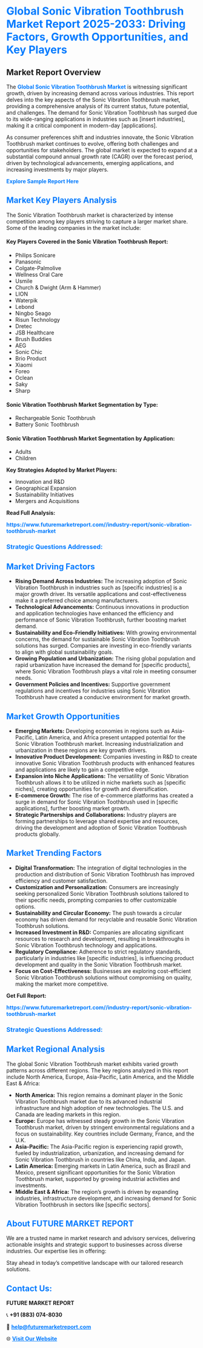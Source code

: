 <h1 style="color: #007BFF;">Global Sonic Vibration Toothbrush Market Report 2025-2033: Driving Factors, Growth Opportunities, and Key Players</h1>

<section id="overview">
<h2>Market Report Overview</h2>
<p>The <a href="https://www.futuremarketreport.com//industry-report/sonic-vibration-toothbrush-market" style="color: #007BFF; text-decoration: none;"><strong>Global Sonic Vibration Toothbrush Market</strong></a> is witnessing significant growth, driven by increasing demand across various industries. This report delves into the key aspects of the Sonic Vibration Toothbrush market, providing a comprehensive analysis of its current status, future potential, and challenges. The demand for Sonic Vibration Toothbrush has surged due to its wide-ranging applications in industries such as [insert industries], making it a critical component in modern-day [applications].</p>
<p>As consumer preferences shift and industries innovate, the Sonic Vibration Toothbrush market continues to evolve, offering both challenges and opportunities for stakeholders. The global market is expected to expand at a substantial compound annual growth rate (CAGR) over the forecast period, driven by technological advancements, emerging applications, and increasing investments by major players.</p>
</section>

<section id="overview">
<p><a href="https://www.futuremarketreport.com//request-sample/reportId=50210" style="color: #007BFF; text-decoration: none;"><strong>Explore Sample Report Here</strong></a></p>
</section>

<section id="key-players">
<h2 style="color: #007BFF;">Market Key Players Analysis</h2>
<p>The Sonic Vibration Toothbrush market is characterized by intense competition among key players striving to capture a larger market share. Some of the leading companies in the market include:</p>
<h4>Key Players Covered in the Sonic Vibration Toothbrush Report:</h4>
<ul><li>Philips Sonicare</li><li>Panasonic</li><li>Colgate-Palmolive</li><li>Wellness Oral Care</li><li>Usmile</li><li>Church &amp; Dwight (Arm &amp; Hammer)</li><li>LION</li><li>Waterpik</li><li>Lebond</li><li>Ningbo Seago</li><li>Risun Technology</li><li>Dretec</li><li>JSB Healthcare</li><li>Brush Buddies</li><li>AEG</li><li>Sonic Chic</li><li>Brio Product</li><li>Xiaomi</li><li>Foreo</li><li>Oclean</li><li>Saky</li><li>Sharp</li></ul>
<h4>Sonic Vibration Toothbrush Market Segmentation by Type:</h4>
<ul><li>Rechargeable Sonic Toothbrush</li><li>Battery Sonic Toothbrush</li></ul>

<h4>Sonic Vibration Toothbrush Market Segmentation by Application:</h4>
<ul><li>Adults</li><li>Children</li></ul>
<p><strong>Key Strategies Adopted by Market Players:</strong></p>
<ul>
<li>Innovation and R&D</li>
<li>Geographical Expansion</li>
<li>Sustainability Initiatives</li>
<li>Mergers and Acquisitions</li>
</ul>
</section>

<section>
<p><strong>Read Full Analysis: </strong></p><a href="https://www.futuremarketreport.com//industry-report/sonic-vibration-toothbrush-market" style="color: #007BFF; text-decoration: none;"><strong>https://www.futuremarketreport.com//industry-report/sonic-vibration-toothbrush-market</strong></a>
<h3 style="color: #007BFF;">Strategic Questions Addressed:</h3>
</section>

<section id="driving-factors">
<h2 style="color: #007BFF;">Market Driving Factors</h2>
<ul>
<li><strong>Rising Demand Across Industries:</strong> The increasing adoption of Sonic Vibration Toothbrush in industries such as [specific industries] is a major growth driver. Its versatile applications and cost-effectiveness make it a preferred choice among manufacturers.</li>
<li><strong>Technological Advancements:</strong> Continuous innovations in production and application technologies have enhanced the efficiency and performance of Sonic Vibration Toothbrush, further boosting market demand.</li>
<li><strong>Sustainability and Eco-Friendly Initiatives:</strong> With growing environmental concerns, the demand for sustainable Sonic Vibration Toothbrush solutions has surged. Companies are investing in eco-friendly variants to align with global sustainability goals.</li>
<li><strong>Growing Population and Urbanization:</strong> The rising global population and rapid urbanization have increased the demand for [specific products], where Sonic Vibration Toothbrush plays a vital role in meeting consumer needs.</li>
<li><strong>Government Policies and Incentives:</strong> Supportive government regulations and incentives for industries using Sonic Vibration Toothbrush have created a conducive environment for market growth.</li>
</ul>
</section>

<section id="growth-opportunities">
<h2 style="color: #007BFF;">Market Growth Opportunities</h2>
<ul>
<li><strong>Emerging Markets:</strong> Developing economies in regions such as Asia-Pacific, Latin America, and Africa present untapped potential for the Sonic Vibration Toothbrush market. Increasing industrialization and urbanization in these regions are key growth drivers.</li>
<li><strong>Innovative Product Development:</strong> Companies investing in R&D to create innovative Sonic Vibration Toothbrush products with enhanced features and applications are likely to gain a competitive edge.</li>
<li><strong>Expansion into Niche Applications:</strong> The versatility of Sonic Vibration Toothbrush allows it to be utilized in niche markets such as [specific niches], creating opportunities for growth and diversification.</li>
<li><strong>E-commerce Growth:</strong> The rise of e-commerce platforms has created a surge in demand for Sonic Vibration Toothbrush used in [specific applications], further boosting market growth.</li>
<li><strong>Strategic Partnerships and Collaborations:</strong> Industry players are forming partnerships to leverage shared expertise and resources, driving the development and adoption of Sonic Vibration Toothbrush products globally.</li>
</ul>
</section>

<section id="trending-factors">
<h2 style="color: #007BFF;">Market Trending Factors</h2>
<ul>
<li><strong>Digital Transformation:</strong> The integration of digital technologies in the production and distribution of Sonic Vibration Toothbrush has improved efficiency and customer satisfaction.</li>
<li><strong>Customization and Personalization:</strong> Consumers are increasingly seeking personalized Sonic Vibration Toothbrush solutions tailored to their specific needs, prompting companies to offer customizable options.</li>
<li><strong>Sustainability and Circular Economy:</strong> The push towards a circular economy has driven demand for recyclable and reusable Sonic Vibration Toothbrush solutions.</li>
<li><strong>Increased Investment in R&D:</strong> Companies are allocating significant resources to research and development, resulting in breakthroughs in Sonic Vibration Toothbrush technology and applications.</li>
<li><strong>Regulatory Compliance:</strong> Adherence to strict regulatory standards, particularly in industries like [specific industries], is influencing product development and quality in the Sonic Vibration Toothbrush market.</li>
<li><strong>Focus on Cost-Effectiveness:</strong> Businesses are exploring cost-efficient Sonic Vibration Toothbrush solutions without compromising on quality, making the market more competitive.</li>
</ul>
</section>

<section>
<p><strong>Get Full Report: </strong></p><a href="https://www.futuremarketreport.com//industry-report/sonic-vibration-toothbrush-market" style="color: #007BFF; text-decoration: none;"><strong>https://www.futuremarketreport.com//industry-report/sonic-vibration-toothbrush-market</strong></a>
<h3 style="color: #007BFF;">Strategic Questions Addressed:</h3>
</section>


<section id="regional-analysis">
<h2 style="color: #007BFF;">Market Regional Analysis</h2>
<p>The global Sonic Vibration Toothbrush market exhibits varied growth patterns across different regions. The key regions analyzed in this report include North America, Europe, Asia-Pacific, Latin America, and the Middle East & Africa:</p>
<ul>
<li><strong>North America:</strong> This region remains a dominant player in the Sonic Vibration Toothbrush market due to its advanced industrial infrastructure and high adoption of new technologies. The U.S. and Canada are leading markets in this region.</li>
<li><strong>Europe:</strong> Europe has witnessed steady growth in the Sonic Vibration Toothbrush market, driven by stringent environmental regulations and a focus on sustainability. Key countries include Germany, France, and the U.K.</li>
<li><strong>Asia-Pacific:</strong> The Asia-Pacific region is experiencing rapid growth, fueled by industrialization, urbanization, and increasing demand for Sonic Vibration Toothbrush in countries like China, India, and Japan.</li>
<li><strong>Latin America:</strong> Emerging markets in Latin America, such as Brazil and Mexico, present significant opportunities for the Sonic Vibration Toothbrush market, supported by growing industrial activities and investments.</li>
<li><strong>Middle East & Africa:</strong> The region’s growth is driven by expanding industries, infrastructure development, and increasing demand for Sonic Vibration Toothbrush in sectors like [specific sectors].</li>
</ul>
</section>

<footer>
<h2 style="color: #007BFF;">About FUTURE MARKET REPORT</h2>
<p>We are a trusted name in market research and advisory services, delivering actionable insights and strategic support to businesses across diverse industries. Our expertise lies in offering:</p>

<p>Stay ahead in today’s competitive landscape with our tailored research solutions.</p>

<h2 style="color: #007BFF;">Contact Us:</h2>
<p><strong>FUTURE MARKET REPORT</strong></p>
<p>📞 <strong>+91 (883) 074-8030</strong></p>
<p>📧 <strong><a href="mailto:help@futuremarketreport.com" style="color: #007BFF;">help@futuremarketreport.com</a></strong></p>
<p>🌐 <strong><a href="https://www.futuremarketreport.com/" style="color: #007BFF;">Visit Our Website</a></strong></p>
</footer>